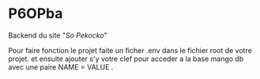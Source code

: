 # P6OPba

Backend du site "*So Pekocko*" 

Pour faire fonction le projet faite un ficher .env dans le fichier root de votre projet. et ensuite ajouter s'y votre clef pour acceder a la base mango db avec une paire NAME = VALUE .